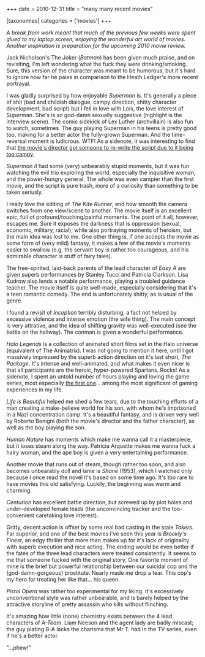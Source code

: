 +++
date = 2010-12-31
title = "many many recent movies"

[taxonomies]
categories = ['movies']
+++

*A break from work meant that much of the previous few weeks were spent
glued to my laptop screen, enjoying the wonderful art world of movies.
Another inspiration is preparation for the upcoming 2010 movie review.*

Jack Nicholson's The Joker (*Batman*) has been given much praise, and
on revisiting, I'm left wondering what the fuck they were
drinking/smoking. Sure, this version of the character was meant to be
humorous, but it's hard to ignore how far he pales in comparison to the
Heath Ledger's more recent portrayal.

I was gladly surprised by how enjoyable *Superman* is. It's generally a
piece of shit (bad and childish dialogue, campy direction, shitty
character development, bad script) but I fell in love with Lois, the
love interest of Superman. She's is so god-damn sexually suggestive
(highlight is the interview scene). The comic sidekick of Lex Luther
(archvillain) is also fun to watch, sometimes. The guy playing Superman
in his teens is pretty good too, making for a better actor the
fully-grown Superman. And the time-reversal moment is ludicrous. WTF! As
a sidenote, it was interesting to find that [the movie's director got
someone to re-write the script due to it being too campy].

*Superman II* had some (very) unbearably stupid moments, but it was fun
watching the evil trio exploring the world, especially the inquisitive
woman, and the power-hungry general. The whole was even campier than the
first movie, and the script is pure trash, more of a curiosity than
something to be taken seriusly.

I really love the editing of *The Kite Runner*, and how smooth the
camera switches from one view/scene to another. The movie itself is an
excellent epic, full of profound/touching/painful moments. The point of
it all, however, escapes me. Sure it exposes the darkness that is
oppression (sexual, economic, military, racial), while also portraying
moments of heroism, but the main idea was lost to me. One other thing
is, if one accepts the movie as some form of (very mild) fantasy, it
makes a few of the movie's moments easier to swallow (e.g. the servant
boy is rather too courageous, and his admirable character is stuff of
fairy tales).

The free-spirited, laid-back parents of the lead character of *Easy A*
are given superb performances by Stanley Tucci and Patricia Clarkson.
Lisa Kudrow also lends a notable performance, playing a troubled
guidance teacher. The movie itself is quite well-made, especially
considering that it's a teen romantic comedy. The end is unfortunately
shitty, as is usual of the genre.

I found a revisit of *Inception* terribly disturbing, a fact not helped
by excessive violence and intense emotion (the wife thing). The main
concept is very attrative, and the idea of shifting gravity was
well-executed (see the battle on the hallway). The conman is given a
wonderful performance.

*Halo Legends* is a collection of animated short films set in the Halo
universe (equivalent of The Animatrix). I was not going to mention it
here, until I got massively impressed by the superb action direction on
it's last short, *The Package*. It's intense and well-animated, and
what makes it even nicer is that all participants are the heroic,
hyper-powered Spartans. Rocks! As a sidenote, I spent an untold number
of hours playing and loving the game series, most especially [the first
one]... among the most significant of gaming experiences in my life.

*Life is Beautiful* helped me shed a few tears, due to the touching
efforts of a man creating a make-believe world for his son, with whom
he's imprisoned in a Nazi concentration camp. It's a beautiful
fantasy, and is driven very well by Roberto Benigni (both the movie's
director and the father character), as well as the boy playing the son.

*Human Nature* has moments which make me wanna call it a masterpiece,
but it loses steam along the way. Patricia Arquette makes me wanna fuck
a hairy woman, and the ape boy is given a very entertaining performance.

Another movie that runs out of steam, though rather too soon, and also
becomes unbearably dull and lame is *Shane* (1953), which I watched only
because I once read the novel it's based on some time ago. It's too
rare to have movies this old satisfying. Luckily, the beginning was warm
and charming.

*Centurion* has excellent battle direction, but screwed up by plot holes
and under-developed female leads (the unconvincing tracker and the
too-convenient caretaking love interest).

Gritty, decent action is offset by some real bad casting in the stale
*Takers*. Far superior, and one of the best movies I've seen this year
is *Brookly's Finest*, an edgy thriller that more than makes up for
it's lack of originality with superb execution and nice acting. The
ending would be even better if the fates of the three lead characters
were treated consistently. It seems to me that someone fucked with the
original story. One favorite moment of mine is the brief but powerful
relationship between our suicidal cop and the (god-damn-gorgeous)
prostitute. Nearly made me drop a tear. This cop's my hero for treating
her like that... his queen.

*Pistol Opera* was rather too experimental for my liking. It's
excessively unconventional style was rather unbearable, and is barely
helped by the attractive storyline of pretty assassin who kills without
flinching.

It's amazing how little (none) chemistry exists between the 4 lead
characters of *A-Team*. Liam Neeson and the agent lady are badly
miscast; the guy plating B-A lacks the charisma that Mr T. had in the TV
series, even if he's a better actor.

"...phew!"

  [the movie's director got someone to re-write the script due to it
  being too campy]: http://en.wikipedia.org/wiki/Superman_(film)
  [the first one]: http://en.wikipedia.org/wiki/Halo:_Combat_Evolved
